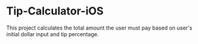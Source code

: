 # Tip-Calculator-iOS

This project calculates the total amount the user must pay based on user's initial dollar input and tip percentage.

